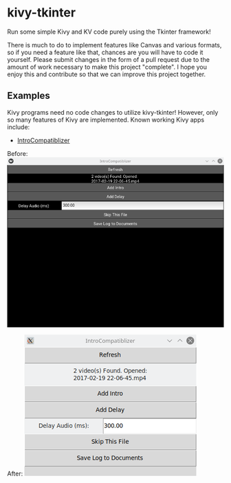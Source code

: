 # kivy-tkinter
Run some simple Kivy and KV code purely using the Tkinter framework!

There is much to do to implement features like Canvas and various
formats, so if you need a feature like that, chances are you will have
to code it yourself. Please submit changes in the form of a pull
request due to the amount of work necessary to make this project
"complete". I hope you enjoy this and contribute so that we can improve
this project together.

## Examples
Kivy programs need no code changes to utilize kivy-tkinter! However,
only so many features of Kivy are implemented. Known working Kivy
apps include:
- [IntroCompatiblizer](https://github.com/poikilos/IntroCompatiblizer)

Before:
![IntroCompatiblizer before](doc/images/IntroCompatiblizer-before.png)

After:
![IntroCompatiblizer after](doc/images/IntroCompatiblizer-after.png)
